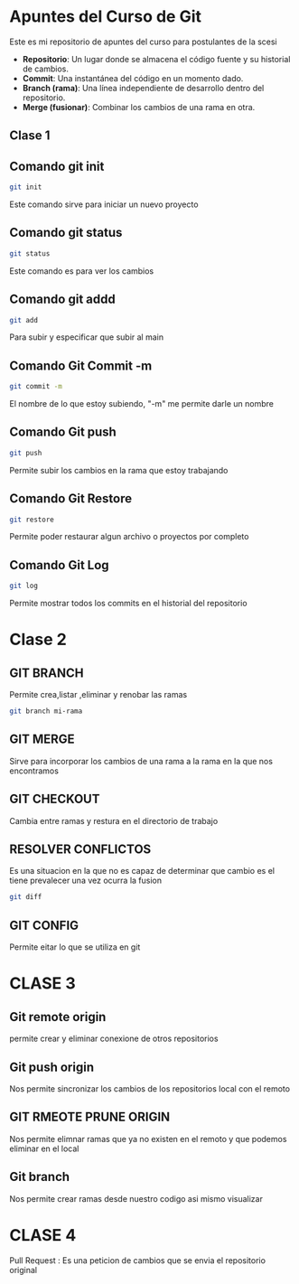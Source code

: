 # Apuntes del Curso de Git

Este es mi repositorio de apuntes del curso para postulantes de la scesi

- **Repositorio**: Un lugar donde se almacena el código fuente y su historial de cambios.
- **Commit**: Una instantánea del código en un momento dado.
- **Branch (rama)**: Una línea independiente de desarrollo dentro del repositorio.
- **Merge (fusionar)**: Combinar los cambios de una rama en otra.

## Clase 1


## Comando git init
```bash
git init 
```
Este comando sirve para iniciar un nuevo proyecto

## Comando git status
```bash
git status
``` 
Este comando es para ver los cambios 

## Comando git addd
```bash
git add
```
Para subir y especificar que subir al main

## Comando Git Commit -m
```bash
git commit -m
```
El nombre de lo que estoy subiendo, "-m" me permite darle un nombre 
## Comando Git push
```bash
git push
```
Permite subir los cambios en la rama que estoy trabajando

## Comando Git Restore
```bash
git restore  
```
Permite poder restaurar algun archivo o proyectos por completo

## Comando Git Log
```bash
git log 
```
Permite mostrar todos los commits en el historial del repositorio

# Clase 2 
## GIT BRANCH
Permite crea,listar ,eliminar y renobar las ramas
```bash
git branch mi-rama
```
## GIT MERGE
Sirve para incorporar los cambios de una rama a la rama en la que nos encontramos
## GIT CHECKOUT
Cambia entre ramas y restura en el directorio de trabajo
## RESOLVER CONFLICTOS
Es una situacion en la que no es capaz de determinar que cambio es el tiene prevalecer una vez ocurra la fusion
```bash
git diff
```
## GIT CONFIG
Permite eitar lo que se utiliza en git
# CLASE 3
## Git remote origin<url>
permite crear y eliminar conexione de otros repositorios
## Git push origin<rama>
Nos permite sincronizar los cambios  de los repositorios  local con el remoto
 ## GIT RMEOTE PRUNE ORIGIN 
 Nos permite elimnar ramas que ya no existen en el remoto  y que podemos eliminar en el local
 ## Git branch
 Nos permite crear ramas desde nuestro codigo asi mismo visualizar
# CLASE 4
Pull Request : Es una peticion de cambios que se envia el repositorio original
